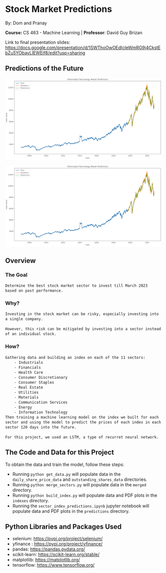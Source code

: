 # Stock Market Predictions
By: Dom and Pranay

<b>Course: </b>CS 463 - Machine Learning | <b>Professor</b>: David Guy Brizan

Link to final presentation slides: https://docs.google.com/presentation/d/1SWThoOwOEdIcIeWmRG9j4CkstEbZu5YObayLIEWEif8/edit?usp=sharing

## Predictions of the Future
![Predictions](prediction.png)

![Future](future.png)

## Overview
### The Goal
    Determine the best stock market sector to invest till March 2023  based on past performance.

### Why?
    Investing in the stock market can be risky, especially investing into a single company. 
    
    However, this risk can be mitigated by investing into a sector instead of an individual stock.

### How?

    Gathering data and building an index on each of the 11 sectors:
        - Industrials
        - Financials
        - Health Care
        - Consumer Discretionary
        - Consumer Staples
        - Real Estate
        - Utilities
        - Materials
        - Communication Services
        - Energy
        - Information Technology
    Then training a machine learning model on the index we built for each 
    sector and using the model to predict the prices of each index in each
    sector 120 days into the future.

    For this project, we used an LSTM, a type of recurret neural network.

## The Code and Data for this Project
To obtain the data and train the model, follow these steps:
- Running `python get_data.py` will populate data in the `daily_share_price_data` and `outstanding_shares_data` directories.
- Running `python merge_sectors.py` will populate data in the `merged` directory.
- Running `python build_index.py` will populate data and PDF plots in the `indexes` directory.
- Running the `sector_index_predictions.ipynb` jupyter notebook will populate data and PDF plots in the  `predictions` directory.

## Python Libraries and Packages Used
- selenium: https://pypi.org/project/selenium/
- yfinance : https://pypi.org/project/yfinance/
- pandas: https://pandas.pydata.org/
- scikit-learn: https://scikit-learn.org/stable/
- matplotlib: https://matplotlib.org/
- tensorflow: https://www.tensorflow.org/
